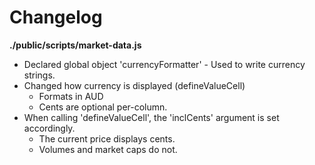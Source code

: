 # Changelog

**./public/scripts/market-data.js**
* Declared global object 'currencyFormatter' - Used to write currency strings.
* Changed how currency is displayed (defineValueCell)
	* Formats in AUD
	* Cents are optional per-column.
* When calling 'defineValueCell', the 'inclCents' argument is set accordingly.
	* The current price displays cents.
	* Volumes and market caps do not.
